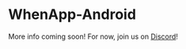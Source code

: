 # WhenApp-Android

More info coming soon! For now, join us on [Discord](https://discord.gg/sJWCF6P)!